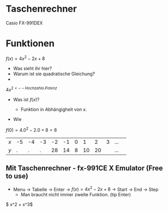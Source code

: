 # Taschenrechner

Casio FX-991DEX

# Funktionen

$f(x)=4x^2-2x+8$

- Was sieht ihr hier?
- Warum ist sie quadratische Gleichung?
-

$4x^{2<--Hochzahl o. Potenz}$

- Was ist $f(x)$?

  - Funktion in Abhängigheit von $x$.
- Wie

$f(0)=4.0^2-2.0+8=8$


|     |    |    |    |    |    |   |    |    |   |     |  |
| ----- | ---- | ---- | ---- | ---- | ---- | --- | ---- | ---- | --- | ----- | -- |
| $x$ | -5 | -4 | -3 | -2 | -1 | 0 | 1  | 2  | 3 | ... |  |
| $y$ | .  | .  | .  | 28 | 14 | 8 | 10 | 20 |   | ... |  |

## Mit Taschenrechner - fx-991CE X Emulator (Free to use)

- Menu -> Tabelle -> Enter -> $f(x)=4x^2-2x+8$ -> Start -> End -> Step
  - Man braucht nicht immer zweite Funktion. (tip Enter)


$ x^2 + x^3$
